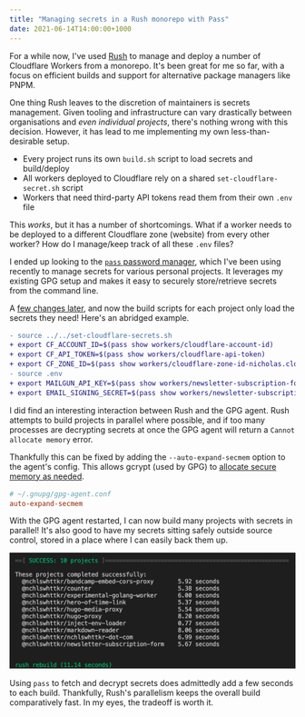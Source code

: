 ```yaml
---
title: "Managing secrets in a Rush monorepo with Pass"
date: 2021-06-14T14:00:00+1000
---
```


For a while now, I've used [Rush](https://rushjs.io/) to manage and deploy a number of Cloudflare Workers from a monorepo. It's been great for me so far, with a focus on efficient builds and support for alternative package managers like PNPM.

One thing Rush leaves to the discretion of maintainers is secrets management. Given tooling and infrastructure can vary drastically between organisations and _even individual projects_, there's nothing wrong with this decision. However, it has lead to me implementing my own less-than-desirable setup.

-   Every project runs its own `build.sh` script to load secrets and build/deploy
-   All workers deployed to Cloudflare rely on a shared `set-cloudflare-secret.sh` script
-   Workers that need third-party API tokens read them from their own `.env` file

This _works_, but it has a number of shortcomings. What if a worker needs to be deployed to a different Cloudflare zone (website) from every other worker? How do I manage/keep track of all these `.env` files?

I ended up looking to the [`pass` password manager](https://www.passwordstore.org/), which I've been using recently to manage secrets for various personal projects. It leverages my existing GPG setup and makes it easy to securely store/retrieve secrets from the command line.

A [few changes later](https://github.com/nchlswhttkr/workers/compare/00ef2524f8fd62ffe8e85d577a308fb6b530e63e...a23ab94f1220bfdf0940f38963366c93956f9b5e), and now the build scripts for each project only load the secrets they need! Here's an abridged example.

```diff
- source ../../set-cloudflare-secrets.sh
+ export CF_ACCOUNT_ID=$(pass show workers/cloudflare-account-id)
+ export CF_API_TOKEN=$(pass show workers/cloudflare-api-token)
+ export CF_ZONE_ID=$(pass show workers/cloudflare-zone-id-nicholas.cloud)
- source .env
+ export MAILGUN_API_KEY=$(pass show workers/newsletter-subscription-form/mailgun-api-key)
+ export EMAIL_SIGNING_SECRET=$(pass show workers/newsletter-subscription-form/email-signing-secret)
```

I did find an interesting interaction between Rush and the GPG agent. Rush attempts to build projects in parallel where possible, and if too many processes are decrypting secrets at once the GPG agent will return a `Cannot allocate memory` error.

Thankfully this can be fixed by adding the `--auto-expand-secmem` option to the agent's config. This allows gcrypt (used by GPG) to [allocate secure memory as needed](https://dev.gnupg.org/T4255#120848).

```cfg
# ~/.gnupg/gpg-agent.conf
auto-expand-secmem
```

With the GPG agent restarted, I can now build many projects with secrets in parallel! It's also good to have my secrets sitting safely outside source control, stored in a place where I can easily back them up.

![Terminal output from a full monorepo rebuild, with ten projects rebuilt successfully in eleven seconds. The slowest project took eight seconds to build.](./1.png)

Using `pass` to fetch and decrypt secrets does admittedly add a few seconds to each build. Thankfully, Rush's parallelism keeps the overall build comparatively fast. In my eyes, the tradeoff is worth it.
